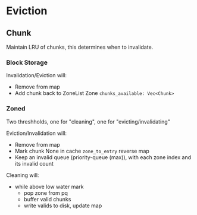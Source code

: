 # Eviction

## Chunk

Maintain LRU of chunks, this determines when to invalidate.

### Block Storage

Invalidation/Eviction will:

* Remove from map
* Add chunk back to ZoneList Zone `chunks_available: Vec<Chunk>`

### Zoned

Two threshholds, one for "cleaning", one for "evicting/invalidating"

Eviction/Invalidation will:

* Remove from map
* Mark chunk None in cache `zone_to_entry` reverse map
* Keep an invalid queue (priority-queue (max)), with each zone index and its invalid count

Cleaning will:

* while above low water mark
  * pop zone from pq
  * buffer valid chunks
  * write valids to disk, update map